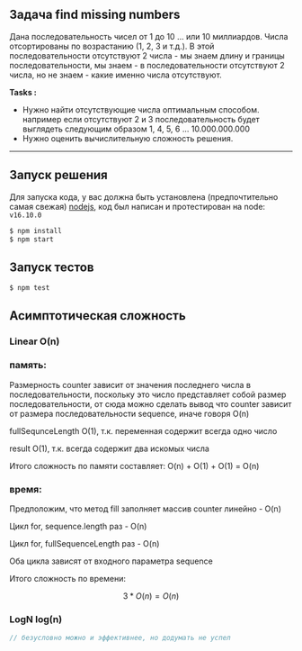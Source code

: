## Задача find missing numbers

Дана последовательность чисел от 1 до 10 ... или 10 миллиардов. Числа отсортированы по возрастанию (1, 2, 3 и т.д.). В этой последовательности отсутствуют 2 числа - мы знаем длину и границы последовательности, мы знаем - в последовательности отсутствуют 2 числа, но не знаем - какие именно числа отсутствуют.

<b>Tasks :</b>

- Нужно найти отсутствующие числа оптимальным способом. например если отсутствуют 2 и 3 последовательность будет выглядеть следующим образом 1, 4, 5, 6 ... 10.000.000.000
- Нужно оценить вычислительную сложность решения.

---

## Запуск решения

Для запуска кода, у вас должна быть установлена (предпочтительно самая свежая) [nodejs](https://nodejs.org/en/), код был написан и протестирован на node: `v16.10.0`

```bash
$ npm install
$ npm start
```

## Запуск тестов

```
$ npm test
```

## Асимптотическая сложность

### Linear O(n)

### память:

Размерность counter зависит от значения последнего числа в последовательности, поскольку это число представляет собой размер последовательности, от сюда можно сделать вывод что counter зависит от размера последовательности sequence, иначе говоря O(n)

fullSequnceLength O(1), т.к. переменная содержит всегда одно число

result O(1), т.к. всегда содержит два искомых числа

Итого сложность по памяти составляет: O(n) + O(1) + O(1) = O(n)

### время:

Предположим, что метод fill заполняет массив counter линейно - O(n)

Цикл for, sequence.length раз - O(n)

Цикл for, fullSequenceLength раз - O(n)

Оба цикла зависят от входного параметра sequence

Итого сложность по времени:

```math
3 * O(n) = O(n)
```

### LogN log(n)

```ts
// безусловно можно и эффективнее, но додумать не успел
```
